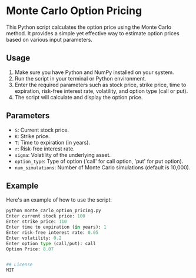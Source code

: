 # Monte Carlo Option Pricing

This Python script calculates the option price using the Monte Carlo method. It provides a simple yet effective way to estimate option prices based on various input parameters.

## Usage

1. Make sure you have Python and NumPy installed on your system.
2. Run the script in your terminal or Python environment.
3. Enter the required parameters such as stock price, strike price, time to expiration, risk-free interest rate, volatility, and option type (call or put).
4. The script will calculate and display the option price.

## Parameters

- `S`: Current stock price.
- `K`: Strike price.
- `T`: Time to expiration (in years).
- `r`: Risk-free interest rate.
- `sigma`: Volatility of the underlying asset.
- `option_type`: Type of option ('call' for call option, 'put' for put option).
- `num_simulations`: Number of Monte Carlo simulations (default is 10,000).

## Example

Here's an example of how to use the script:

```python
python monte_carlo_option_pricing.py
Enter current stock price: 100
Enter strike price: 110
Enter time to expiration (in years): 1
Enter risk-free interest rate: 0.05
Enter volatility: 0.2
Enter option type (call/put): call
Option Price: 8.07


## License 
MIT
